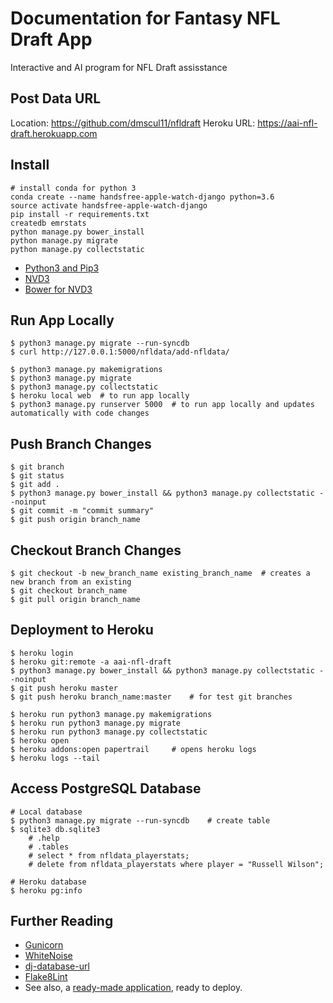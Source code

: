
# Documentation for Fantasy NFL Draft App

Interactive and AI program for NFL Draft assisstance


## Post Data URL
Location: https://github.com/dmscul11/nfldraft
Heroku URL: https://aai-nfl-draft.herokuapp.com


## Install

```
# install conda for python 3
conda create --name handsfree-apple-watch-django python=3.6
source activate handsfree-apple-watch-django
pip install -r requirements.txt
createdb emrstats
python manage.py bower_install
python manage.py migrate
python manage.py collectstatic
```

- [Python3 and Pip3](https://devcenter.heroku.com/articles/getting-started-with-python#introduction)
- [NVD3](https://github.com/areski/django-nvd3/blob/develop/README.rst)
- [Bower for NVD3](https://github.com/nvbn/django-bower/blob/master/README.rst)


## Run App Locally

    $ python3 manage.py migrate --run-syncdb
    $ curl http://127.0.0.1:5000/nfldata/add-nfldata/

	$ python3 manage.py makemigrations
	$ python3 manage.py migrate
	$ python3 manage.py collectstatic
	$ heroku local web 	# to run app locally
	$ python3 manage.py runserver 5000 	# to run app locally and updates automatically with code changes


## Push Branch Changes

	$ git branch
	$ git status
	$ git add .
	$ python3 manage.py bower_install && python3 manage.py collectstatic --noinput
	$ git commit -m "commit summary"
	$ git push origin branch_name


## Checkout Branch Changes

	$ git checkout -b new_branch_name existing_branch_name	# creates a new branch from an existing
	$ git checkout branch_name
	$ git pull origin branch_name


## Deployment to Heroku

    $ heroku login
    $ heroku git:remote -a aai-nfl-draft
    $ python3 manage.py bower_install && python3 manage.py collectstatic --noinput
    $ git push heroku master
    $ git push heroku branch_name:master 	# for test git branches

    $ heroku run python3 manage.py makemigrations
    $ heroku run python3 manage.py migrate
    $ heroku run python3 manage.py collectstatic
    $ heroku open
    $ heroku addons:open papertrail		# opens heroku logs
    $ heroku logs --tail


## Access PostgreSQL Database

    # Local database
    $ python3 manage.py migrate --run-syncdb	# create table
    $ sqlite3 db.sqlite3
    	# .help
    	# .tables
    	# select * from nfldata_playerstats;
    	# delete from nfldata_playerstats where player = "Russell Wilson";

    # Heroku database
    $ heroku pg:info


## Further Reading

- [Gunicorn](https://warehouse.python.org/project/gunicorn/)
- [WhiteNoise](https://warehouse.python.org/project/whitenoise/)
- [dj-database-url](https://warehouse.python.org/project/dj-database-url/)
- [Flake8Lint](https://github.com/dreadatour/Flake8Lint)
- See also, a [ready-made application](https://github.com/heroku/python-getting-started), ready to deploy.

